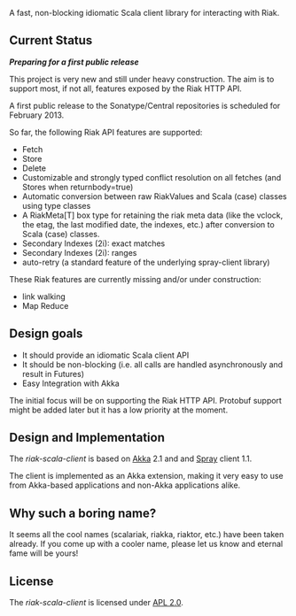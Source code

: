 
A fast, non-blocking idiomatic Scala client library for interacting with Riak.


## Current Status

***Preparing for a first public release***

This project is very new and still under heavy construction. The aim is to support
most, if not all, features exposed by the Riak HTTP API.

A first public release to the Sonatype/Central repositories is scheduled for February 2013.

So far, the following Riak API features are supported:

- Fetch
- Store
- Delete
- Customizable and strongly typed conflict resolution on all fetches (and Stores when returnbody=true)
- Automatic conversion between raw RiakValues and Scala (case) classes using type classes
- A RiakMeta[T] box type for retaining the riak meta data (like the vclock, the etag, the last modified date, the indexes, etc.) after conversion to Scala (case) classes.
- Secondary Indexes (2i): exact matches
- Secondary Indexes (2i): ranges
- auto-retry (a standard feature of the underlying spray-client library)

These Riak features are currently missing and/or under construction:

- link walking
- Map Reduce


## Design goals

- It should provide an idiomatic Scala client API
- It should be non-blocking (i.e. all calls are handled asynchronously and result in Futures)
- Easy Integration with Akka

The initial focus will be on supporting the Riak HTTP API. Protobuf support might be added
later but it has a low priority at the moment.


## Design and Implementation

The _riak-scala-client_ is based on [Akka] 2.1 and and [Spray] client 1.1.

The client is implemented as an Akka extension, making it very easy to use
from Akka-based applications and non-Akka applications alike.


## Why such a boring name?

It seems all the cool names (scalariak, riakka, riaktor, etc.) have been taken already.
If you come up with a cooler name, please let us know and eternal fame will be yours!


## License

The _riak-scala-client_ is licensed under [APL 2.0].


  [Akka]:    http://akka.io/
  [Spray]:    http://spray.io/
  [APL 2.0]: http://www.apache.org/licenses/LICENSE-2.0
